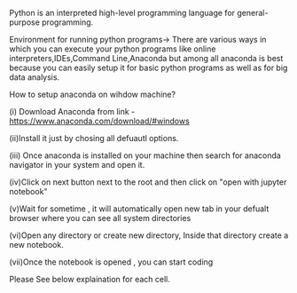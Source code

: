 Python is an interpreted high-level programming language for general-purpose programming.


Environment for running python programs-> There are various ways in which you can execute your python programs like online interpreters,IDEs,Command Line,Anaconda but among all anaconda is best because you can easily setup it for basic python programs as well as for big data analysis.


How to setup anaconda on wihdow machine?

(i) Download Anaconda from link - https://www.anaconda.com/download/#windows

(ii)Install it just by chosing all defuautl options.

(iii) Once anaconda is installed on your machine then search for anaconda navigator in your system and open it.

(iv)Click on next button next to the root and then click on "open with jupyter notebook"

(v)Wait for sometime , it will automatically open new tab in your defualt browser where you can see all system directories

(vi)Open any directory or create new directory, Inside that directory create a new notebook.

(vii)Once the notebook is opened , you can start coding


Please See below explaination for each cell.


